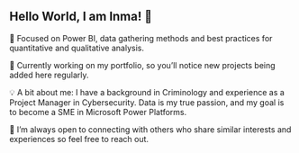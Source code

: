 ## Hello World, I am Inma! 👋

💬 Focused on Power BI, data gathering methods and best practices for quantitative and qualitative analysis.

🔭 Currently working on my portfolio, so you’ll notice new projects being added here regularly.

💡 A bit about me: I have a background in Criminology and experience as a Project Manager in Cybersecurity. Data is my true passion, and my goal is to become a SME in Microsoft Power Platforms. 

📧 I’m always open to connecting with others who share similar interests and experiences so feel free to reach out.
